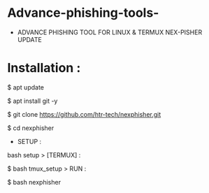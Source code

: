 # Advance-phishing-tools-

* ADVANCE PHISHING TOOL FOR LINUX &amp; TERMUX NEX-PISHER UPDATE
# Installation :

 $ apt update

 $ apt install git -y

 $ git clone https://github.com/htr-tech/nexphisher.git

 $ cd nexphisher

* SETUP :

 bash setup > [TERMUX] :

 $ bash tmux_setup  > RUN :

 $ bash nexphisher

